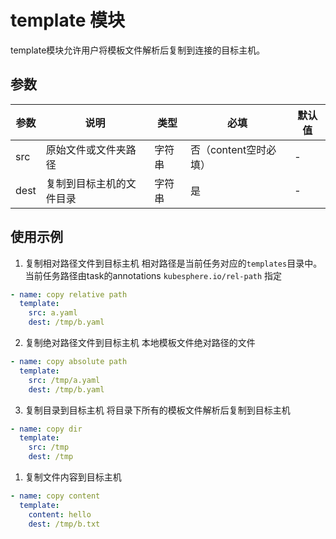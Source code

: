 # template 模块

template模块允许用户将模板文件解析后复制到连接的目标主机。

## 参数

| 参数 | 说明 | 类型 | 必填 | 默认值 |
|------|------|------|------|-------|
| src | 原始文件或文件夹路径 | 字符串 | 否（content空时必填） | - |
| dest | 复制到目标主机的文件目录 | 字符串 | 是 | - |

## 使用示例

1. 复制相对路径文件到目标主机
相对路径是当前任务对应的`templates`目录中。当前任务路径由task的annotations `kubesphere.io/rel-path` 指定
```yaml
- name: copy relative path
  template:
    src: a.yaml
    dest: /tmp/b.yaml
```

2. 复制绝对路径文件到目标主机
本地模板文件绝对路径的文件
```yaml
- name: copy absolute path
  template:
    src: /tmp/a.yaml
    dest: /tmp/b.yaml
```

3. 复制目录到目标主机
将目录下所有的模板文件解析后复制到目标主机
```yaml
- name: copy dir
  template:
    src: /tmp
    dest: /tmp
```

1. 复制文件内容到目标主机
```yaml
- name: copy content
  template:
    content: hello
    dest: /tmp/b.txt
```